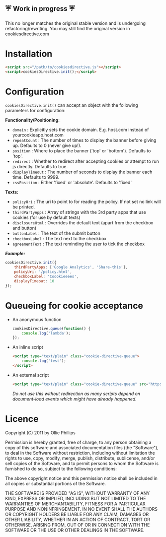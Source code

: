 :umbrella: Work in progress :umbrella:
----------------
This no longer matches the original stable version and is undergoing refactoring/rewriting.
You may still find the original version in cookiesdirective.com

Installation
================
```html
<script src="/path/to/cookiesdirective.js"></script>
<script>cookiesDirective.init();</script>
```

Configuration
================
`cookiesDirective.init()` can accept an object with the following parameters for configuration:

__Functionality/Positioning:__
* `domain` : Explicitly sets the cookie domain. E.g. host.com instead of yourcookieapp.host.com
* `repeatCount` : The number of times to display the banner before giving up. Defaults to 0 (never give up!).
* `position` : Where to place the banner ('top' or 'bottom'). Defaults to 'top'.
* `redirect` : Whether to redirect after accepting cookies or attempt to run js directly. Defaults to true.
* `displayTimeout` : The number of seconds to display the banner each time. Defaults to 9999.
* `cssPosition` : Either 'fixed' or 'absolute'. Defaults to 'fixed'

__Texts:__
* `policyUri` : The uri to point to for reading the policy. If not set no link will be printed.
* `thirdPartyApps` : Array of strings with the 3rd party apps that use cookies (for use by default texts)
* `disclosureHtml` : Overrides the default text (apart from the checkbox and button)
* `buttonLabel` : The text of the submit button
* `checkboxLabel` : The text next to the checkbox
* `agreementText` : The text reminding the user to tick the checkbox

*__Example:__*
```javascript
cookiesDirective.init({
    thirdPartyApps: ['Google Analytics', 'Share-this'],
    policyUri: '/policy.html',
    checkboxLabel: 'Coookieeees',
    displayTimeout: 10
});
```

Queueing for cookie acceptance
================
- An anonymous function
    ```javascript
    cookiesDirective.queue(function() {
        console.log('lambda');
    });
    ```

- An inline script
    ```html
    <script type="text/plain" class="cookie-directive-queue">
        console.log('test');
    </script>
    ```

- An external script
    ```html
    <script type="text/plain" class="cookie-directive-queue" src="http://hostname/example/file.js"></script>
    ```
    *Do not use this without redirection as many scripts depend on document-load events which might have already happened.*
    

Licence
================
Copyright (C) 2011 by Ollie Phillips

Permission is hereby granted, free of charge, to any person obtaining a copy
of this software and associated documentation files (the "Software"), to deal
in the Software without restriction, including without limitation the rights
to use, copy, modify, merge, publish, distribute, sublicense, and/or sell
copies of the Software, and to permit persons to whom the Software is
furnished to do so, subject to the following conditions:

The above copyright notice and this permission notice shall be included in
all copies or substantial portions of the Software.

THE SOFTWARE IS PROVIDED "AS IS", WITHOUT WARRANTY OF ANY KIND, EXPRESS OR
IMPLIED, INCLUDING BUT NOT LIMITED TO THE WARRANTIES OF MERCHANTABILITY,
FITNESS FOR A PARTICULAR PURPOSE AND NONINFRINGEMENT. IN NO EVENT SHALL THE
AUTHORS OR COPYRIGHT HOLDERS BE LIABLE FOR ANY CLAIM, DAMAGES OR OTHER
LIABILITY, WHETHER IN AN ACTION OF CONTRACT, TORT OR OTHERWISE, ARISING FROM,
OUT OF OR IN CONNECTION WITH THE SOFTWARE OR THE USE OR OTHER DEALINGS IN
THE SOFTWARE.